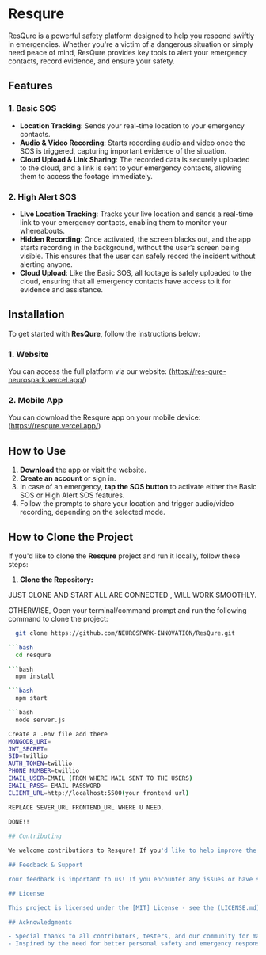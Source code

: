 # Resqure

ResQure is a powerful safety platform designed to help you respond swiftly in emergencies. Whether you're a victim of a dangerous situation or simply need peace of mind, ResQure provides key tools to alert your emergency contacts, record evidence, and ensure your safety.

## Features

### 1. **Basic SOS**
- **Location Tracking**: Sends your real-time location to your emergency contacts.
- **Audio & Video Recording**: Starts recording audio and video once the SOS is triggered, capturing important evidence of the situation.
- **Cloud Upload & Link Sharing**: The recorded data is securely uploaded to the cloud, and a link is sent to your emergency contacts, allowing them to access the footage immediately.

### 2. **High Alert SOS**
- **Live Location Tracking**: Tracks your live location and sends a real-time link to your emergency contacts, enabling them to monitor your whereabouts.
- **Hidden Recording**: Once activated, the screen blacks out, and the app starts recording in the background, without the user’s screen being visible. This ensures that the user can safely record the incident without alerting anyone.
- **Cloud Upload**: Like the Basic SOS, all footage is safely uploaded to the cloud, ensuring that all emergency contacts have access to it for evidence and assistance.

## Installation

To get started with **ResQure**, follow the instructions below:

### 1. **Website**
You can access the full platform via our website:
(https://res-qure-neurospark.vercel.app/)

### 2. **Mobile App**
You can download the Resqure app on your mobile device:
(https://resqure.vercel.app/)


## How to Use

1. **Download** the app or visit the website.
2. **Create an account** or sign in.
3. In case of an emergency, **tap the SOS button** to activate either the Basic SOS or High Alert SOS features.
4. Follow the prompts to share your location and trigger audio/video recording, depending on the selected mode.
## How to Clone the Project

If you'd like to clone the **Resqure** project and run it locally, follow these steps:

1. **Clone the Repository:**
   
JUST CLONE AND START ALL ARE CONNECTED , WILL WORK SMOOTHLY.

OTHERWISE, 
   Open your terminal/command prompt and run the following command to clone the project:
   
 ```bash
   git clone https://github.com/NEUROSPARK-INNOVATION/ResQure.git

```bash
   cd resqure

```bash
   npm install

```bash
   npm start

```bash
   node server.js

Create a .env file add there
MONGODB_URI=
JWT_SECRET=
SID=twillio
AUTH_TOKEN=twillio
PHONE_NUMBER=twillio
EMAIL_USER=EMAIL (FROM WHERE MAIL SENT TO THE USERS)
EMAIL_PASS= EMAIL-PASSWORD
CLIENT_URL=http://localhost:5500(your frontend url)

REPLACE SEVER_URL FRONTEND_URL WHERE U NEED.

DONE!!
  
## Contributing

We welcome contributions to Resqure! If you'd like to help improve the platform, feel free to fork the repository and submit a pull request. Please make sure to follow the code of conduct and respect our community guidelines.

## Feedback & Support

Your feedback is important to us! If you encounter any issues or have suggestions for improvement, please reach out via Website.

## License

This project is licensed under the [MIT] License - see the (LICENSE.md) file for details.

## Acknowledgments

- Special thanks to all contributors, testers, and our community for making this project possible.
- Inspired by the need for better personal safety and emergency response tools.
